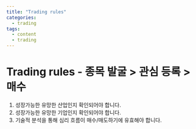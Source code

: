 ```yaml
---
title: "Trading rules"
categories:
  - trading
tags:
  - content
  - trading
---
```



# Trading rules - 종목 발굴 > 관심 등록 > 매수

1. 성장가능한 유망한 산업인지 확인되어야 합니다.
2. 성장가능한 유망한 기업인지 확인되어야 합니다.
3. 기술적 분석을 통해 심리 흐름이 매수/매도하기에 유효해야 합니다.
